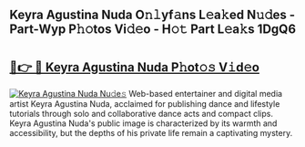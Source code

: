 ## Keyra Agustina Nuda O𝚗𝚕yf𝚊ns L𝚎a𝚔ed N𝚞𝚍es - Part-Wyp P𝚑𝚘tos Vi𝚍𝚎o - H𝚘𝚝 Part L𝚎a𝚔s 1DgQ6

# <h2><a href="http://kf68w39.oniu.top/?m=Keyra+Agustina+Nuda">🔗👉 🔴 Keyra Agustina Nuda P𝚑ot𝚘𝚜 V𝚒d𝚎o</a></h2>

[![Keyra Agustina Nuda Nu𝚍e𝚜](https://i.imgur.com/0qMVB7G.gif)](http://kf68w39.oniu.top/?m=Keyra+Agustina+Nuda)
Web-based entertainer and digital media artist Keyra Agustina Nuda, acclaimed for publishing dance and lifestyle tutorials through solo and collaborative dance acts and compact clips. Keyra Agustina Nuda's public image is characterized by its warmth and accessibility, but the depths of his private life remain a captivating mystery.  
